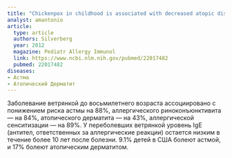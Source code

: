 ```yaml
---
title: "Chickenpox in childhood is associated with decreased atopic disorders, IgE, allergic sensitization, and leukocyte subsets"
analyst: amantonio
article:
  type: article
  authors: Silverberg
  year: 2012
  magazine: Pediatr Allergy Immunol
  link: https://www.ncbi.nlm.nih.gov/pubmed/22017482
  pubmed: 22017482
diseases:
- Астма
- Атопический Дерматит
---
```


Заболевание ветрянкой до восьмилетнего возраста ассоциировано с понижением риска астмы на 88%, аллергического риноконъюнктивита — на 84%, атопического дерматита — на 43%, аллергической сенситизации — на 89%.
У переболевших ветрянкой уровень IgE (антител, ответственных за аллергические реакции) остается низким в течение более 10 лет после болезни.
9.1% детей в США болеют астмой, и 17% болеют атопическим дерматитом.
